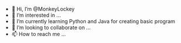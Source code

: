 - 👋 Hi, I’m @MonkeyLockey
- 👀 I’m interested in ...
- 🌱 I’m currently learning Python and Java for creating basic program
- 💞️ I’m looking to collaborate on ...
- 📫 How to reach me ...

<!---
MonkeyLockey/MonkeyLockey is a ✨ special ✨ repository because its `README.md` (this file) appears on your GitHub profile.
You can click the Preview link to take a look at your changes.
--->
